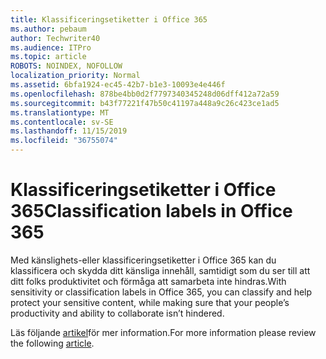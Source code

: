 ```yaml
---
title: Klassificeringsetiketter i Office 365
ms.author: pebaum
author: Techwriter40
ms.audience: ITPro
ms.topic: article
ROBOTS: NOINDEX, NOFOLLOW
localization_priority: Normal
ms.assetid: 6bfa1924-ec45-42b7-b1e3-10093e4e446f
ms.openlocfilehash: 878be4bb0d2f7797340345248d06dff412a72a59
ms.sourcegitcommit: b43f77221f47b50c41197a448a9c26c423ce1ad5
ms.translationtype: MT
ms.contentlocale: sv-SE
ms.lasthandoff: 11/15/2019
ms.locfileid: "36755074"
---
```

# <a name="classification-labels-in-office-365"></a><span data-ttu-id="cdd75-102">Klassificeringsetiketter i Office 365</span><span class="sxs-lookup"><span data-stu-id="cdd75-102">Classification labels in Office 365</span></span>

<span data-ttu-id="cdd75-103">Med känslighets-eller klassificeringsetiketter i Office 365 kan du klassificera och skydda ditt känsliga innehåll, samtidigt som du ser till att ditt folks produktivitet och förmåga att samarbeta inte hindras.</span><span class="sxs-lookup"><span data-stu-id="cdd75-103">With sensitivity or classification labels in Office 365, you can classify and help protect your sensitive content, while making sure that your people’s productivity and ability to collaborate isn’t hindered.</span></span>

<span data-ttu-id="cdd75-104">Läs följande [artikel](https://docs.microsoft.com/office365/securitycompliance/sensitivity-labels)för mer information.</span><span class="sxs-lookup"><span data-stu-id="cdd75-104">For more information please review the following [article](https://docs.microsoft.com/office365/securitycompliance/sensitivity-labels).</span></span>
